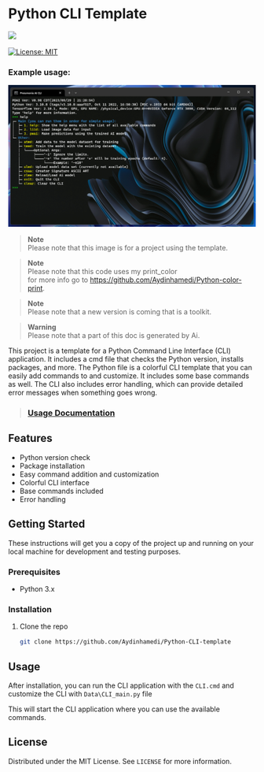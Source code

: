 # Python CLI Template
<img src="https://img.shields.io/badge/Python-FFD43B?style=for-the-badge&logo=python&logoColor=blue"/>

[![License: MIT](https://img.shields.io/badge/License-MIT-yellow.svg)](https://opensource.org/licenses/MIT)

### Example usage:

![Example](Screenshot.png)  

> **Note**\
>  Please note that this image is for a project using the template.

>  **Note**\
>  Please note that this code uses my print_color\
>  for more info go to https://github.com/Aydinhamedi/Python-color-print.

>  **Note**\
>  Please note that a new version is coming that is a toolkit.

>  **Warning**\
>  Please note that a part of this doc is generated by Ai.


This project is a template for a Python Command Line Interface (CLI) application. It includes a cmd file that checks the Python version, installs packages, and more. The Python file is a colorful CLI template that you can easily add commands to and customize. It includes some base commands as well.
The CLI also includes error handling, which can provide detailed error messages when something goes wrong.

> ### [Usage Documentation](doc.md)

## Features

- Python version check
- Package installation
- Easy command addition and customization
- Colorful CLI interface
- Base commands included
- Error handling

## Getting Started

These instructions will get you a copy of the project up and running on your local machine for development and testing purposes.

### Prerequisites

- Python 3.x

### Installation

1. Clone the repo
   ```sh
   git clone https://github.com/Aydinhamedi/Python-CLI-template
   ```

## Usage

After installation, you can run the CLI application with the `CLI.cmd` and customize the CLI with `Data\CLI_main.py` file

This will start the CLI application where you can use the available commands.


## License

Distributed under the MIT License. See `LICENSE` for more information.
